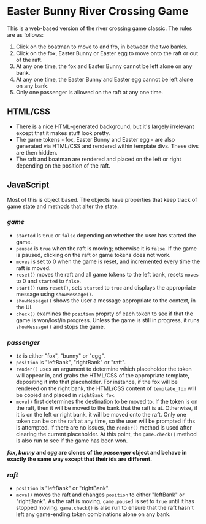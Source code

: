 # Easter Bunny River Crossing Game
This is a web-based version of the river crossing game classic. The rules are as follows:

1. Click on the boatman to move to and fro, in between the two banks.
2. Click on the fox, Easter Bunny or Easter egg to move onto the raft or out of the raft.
3. At any one time, the fox and Easter Bunny cannot be left alone on any bank.
4. At any one time, the Easter Bunny and Easter egg cannot be left alone on any bank.
5. Only one passenger is allowed on the raft at any one time.

## HTML/CSS
- There is a nice HTML-generated background, but it's largely irrelevant except that it makes stuff look pretty.
- The game tokens - fox, Easter Bunny and Easter egg - are also generated via HTML/CSS and rendered within template divs. These divs are then hidden.
- The raft and boatman are rendered and placed on the left or right depending on the position of the raft.

## JavaScript
Most of this is object based. The objects have properties that keep track of game state and methods that alter the state.

### *game*
- `started` is `true` or `false` depending on whether the user has started the game.
- `paused` is `true` when the raft is moving; otherwise it is `false`. If the game is paused, clicking on the raft or game tokens does not work.
- `moves` is set to 0 when the game is reset, and incremented every time the raft is moved.
- `reset()` moves the raft and all game tokens to the left bank, resets `moves` to 0 and `started` to `false`.
- `start()` runs `reset()`, sets `started` to `true` and displays the appropriate message using `showMessage()`.
- `showMessage()` shows the user a message appropriate to the context, in the UI.
- `check()` examines the `position` proprty of each token to see if that the game is won/lost/in progress. Unless the game is still in progress, it runs `showMessage()` and stops the game.

### *passenger*
- `id` is either "fox", "bunny" or "egg".
- `position` is "leftBank", "rightBank" or "raft".
- `render()` uses an argument to determine which placeholder the token will appear in, and grabs the HTML/CSS of the appropriate template, depositing it into that placeholder. For instance, if the fox will be rendered on the right bank, the HTML/CSS content of `template_fox` will be copied and placed in `rightBank_fox`.
- `move()` first determines the destination to be moved to. If the token is on the raft, then it will be moved to the bank that the raft is at. Otherwise, if it is on the left or right bank, it will be moved onto the raft. Only one token can be on the raft at any time, so the user will be prompted if ths is attempted. If there are no issues, the `render()` method is used after clearing the current placeholder. At this point, the `game.check()` method is also run to see if the game has been won.

***fox*, *bunny* and *egg* are clones of the *passenger* object and behave in exactly the same way except that their ids are different.**

### *raft*
- `position` is "leftBank" or "rightBank".
- `move()` moves the raft and changes `position` to either "leftBank" or "rightBank". As the raft is moving, `game.paused` is set to `true` until it has stopped moving. `game.check()` is also run to ensure that the raft hasn't left any game-ending token combinations alone on any bank.

